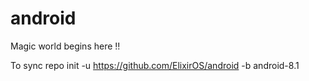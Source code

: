 # android
Magic world begins here !!

To sync
repo init -u https://github.com/ElixirOS/android -b android-8.1
